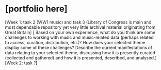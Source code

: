 # \[portfolio here\]
\[Week 1: task 2 (WW1 music) and task 3 (Library of Congress is main and most dependable repository yet very little archival material originating from Great Britain]
[ Based on your own experience, what do you think are some challenges to working with music and music-related data (perhaps related to access, curation, distribution, etc.)? How does your selected theme display some of these challenges? Describe the current manifestations of data relating to your selected theme, discussing how it is presently curated (collected and gathered) and how it is presented, described, and analysed.]
\[Week 2: task ?]
